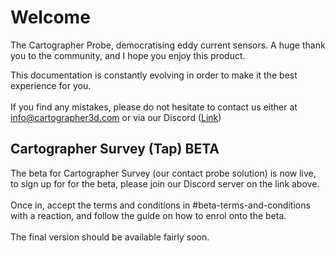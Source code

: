 # Welcome

The Cartographer Probe, democratising eddy current sensors. A huge thank you to the community, and I hope you enjoy this product.

This documentation is constantly evolving in order to make it the best experience for you.\
\
If you find any mistakes, please do not hesitate to contact us either at info@cartographer3d.com or via our Discord ([Link](https://discord.gg/6DRRr66wYB))

## Cartographer Survey (Tap) BETA

The beta for Cartographer Survey (our contact probe solution) is now live, to sign up for for the beta, please join our Discord server on the link above. \
\
Once in, accept the terms and conditions in #beta-terms-and-conditions with a reaction, and follow the guide on how to enrol onto the beta. \
\
The final version should be available fairly soon.&#x20;
